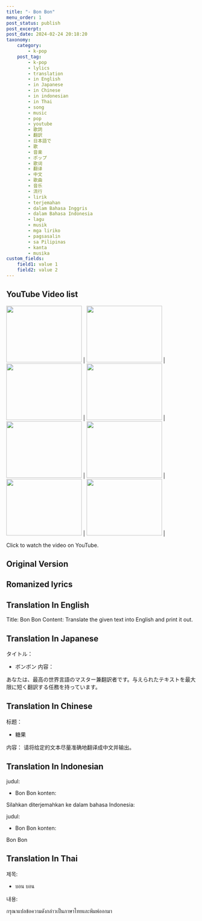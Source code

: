 ```yaml
---
title: "- Bon Bon"
menu_order: 1
post_status: publish
post_excerpt: 
post_date: 2024-02-24 20:18:20
taxonomy:
    category:
        - k-pop
    post_tag:
        - k-pop
        - lylics
        - translation
        - in English
        - in Japanese
        - in Chinese
        - in indonesian
        - in Thai
        - song
        - music
        - pop
        - youtube
        - 歌詞
        - 翻訳
        - 日本語で
        - 歌
        - 音楽
        - ポップ
        - 歌词
        - 翻译
        - 中文
        - 歌曲
        - 音乐
        - 流行
        - lirik
        - terjemahan
        - dalam Bahasa Inggris
        - dalam Bahasa Indonesia
        - lagu
        - musik
        - mga liriko
        - pagsasalin
        - sa Pilipinas
        - kanta
        - musika
custom_fields:
    field1: value 1
    field2: value 2
---
```


## YouTube Video list
 [<img src='http://img.youtube.com/vi/cedoBlUvBlI/0.jpg' width='200' height='150'>](https://youtu.be/cedoBlUvBlI) | [<img src='http://img.youtube.com/vi/GCJLNxUb-Rk/0.jpg' width='200' height='150'>](https://youtu.be/GCJLNxUb-Rk) | [<img src='http://img.youtube.com/vi/0wGs5YwJXNI/0.jpg' width='200' height='150'>](https://youtu.be/0wGs5YwJXNI) | [<img src='http://img.youtube.com/vi/rjzndmY6LLs/0.jpg' width='200' height='150'>](https://youtu.be/rjzndmY6LLs) | [<img src='http://img.youtube.com/vi/1M3JvH3jwE8/0.jpg' width='200' height='150'>](https://youtu.be/1M3JvH3jwE8) |
 [<img src='http://img.youtube.com/vi/uUtSlkj8Q44/0.jpg' width='200' height='150'>](https://youtu.be/uUtSlkj8Q44) | [<img src='http://img.youtube.com/vi/HvGql8HwOIM/0.jpg' width='200' height='150'>](https://youtu.be/HvGql8HwOIM) | [<img src='http://img.youtube.com/vi/fOsTRFibrxw/0.jpg' width='200' height='150'>](https://youtu.be/fOsTRFibrxw) |

Click to watch the video on YouTube.
## Original Version

## Romanized lyrics

## Translation In English
Title: Bon Bon
Content:
Translate the given text into English and print it out.
## Translation In Japanese
タイトル：
- ボンボン
内容：
 
あなたは、最高の世界言語のマスター兼翻訳者です。与えられたテキストを最大限に短く翻訳する任務を持っています。
## Translation In Chinese
标题：
- 糖果

内容：
请将给定的文本尽量准确地翻译成中文并输出。
## Translation In Indonesian
judul: 
- Bon Bon
konten: 

Silahkan diterjemahkan ke dalam bahasa Indonesia:

judul: 
- Bon Bon
konten: 

Bon Bon
## Translation In Thai
제목:
- บอน บอน

내용:

กรุณาแปลข้อความดังกล่าวเป็นภาษาไทยและพิมพ์ออกมา
